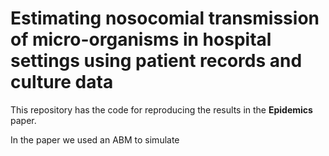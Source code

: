 # Estimating nosocomial transmission of micro-organisms in hospital settings using patient records and culture data
This repository has the code for reproducing the results in the **Epidemics** paper.

In the paper we used an ABM to simulate